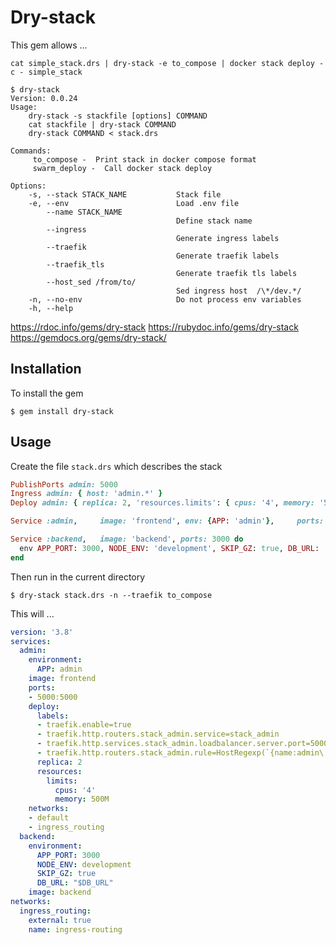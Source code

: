 # Dry-stack

This gem allows ...  

```
cat simple_stack.drs | dry-stack -e to_compose | docker stack deploy -c - simple_stack

$ dry-stack
Version: 0.0.24
Usage:
	dry-stack -s stackfile [options] COMMAND
	cat stackfile | dry-stack COMMAND
	dry-stack COMMAND < stack.drs

Commands:
     to_compose -  Print stack in docker compose format
     swarm_deploy -  Call docker stack deploy

Options:
    -s, --stack STACK_NAME           Stack file
    -e, --env                        Load .env file
        --name STACK_NAME
                                     Define stack name
        --ingress
                                     Generate ingress labels
        --traefik
                                     Generate traefik labels
        --traefik_tls
                                     Generate traefik tls labels
        --host_sed /from/to/
                                     Sed ingress host  /\*/dev.*/
    -n, --no-env                     Do not process env variables
    -h, --help

```

https://rdoc.info/gems/dry-stack
https://rubydoc.info/gems/dry-stack
https://gemdocs.org/gems/dry-stack/

## Installation
To install the gem

    $ gem install dry-stack

## Usage
Create the file `stack.drs` which describes the stack
```ruby
PublishPorts admin: 5000
Ingress admin: { host: 'admin.*' }
Deploy admin: { replica: 2, 'resources.limits': { cpus: '4', memory: '500M' } }

Service :admin,     image: 'frontend', env: {APP: 'admin'},     ports: 5000

Service :backend,   image: 'backend', ports: 3000 do
  env APP_PORT: 3000, NODE_ENV: 'development', SKIP_GZ: true, DB_URL: '$DB_URL'
end


```
Then run in the current directory

    $ dry-stack stack.drs -n --traefik to_compose

This will ...

```yaml
version: '3.8'
services:
  admin:
    environment:
      APP: admin
    image: frontend
    ports:
    - 5000:5000
    deploy:
      labels:
      - traefik.enable=true
      - traefik.http.routers.stack_admin.service=stack_admin
      - traefik.http.services.stack_admin.loadbalancer.server.port=5000
      - traefik.http.routers.stack_admin.rule=HostRegexp(`{name:admin\..*}`)
      replica: 2
      resources:
        limits:
          cpus: '4'
          memory: 500M
    networks:
    - default
    - ingress_routing
  backend:
    environment:
      APP_PORT: 3000
      NODE_ENV: development
      SKIP_GZ: true
      DB_URL: "$DB_URL"
    image: backend
networks:
  ingress_routing:
    external: true
    name: ingress-routing

```
